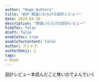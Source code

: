 ```yaml
---
author: "Hugo Authors"
title: "WIP 間違いだらけの設計レビュー"
date: 2024-04-20
description: "間違いだらけの設計レビュー"
hideToc: false
draft: false
enableToc: true
enableTocContent: false
author: ブシトラ
authorEmoji: 🐯
tags:
- book
---
```


設計レビュー本読んだこと無いのでよんでいく